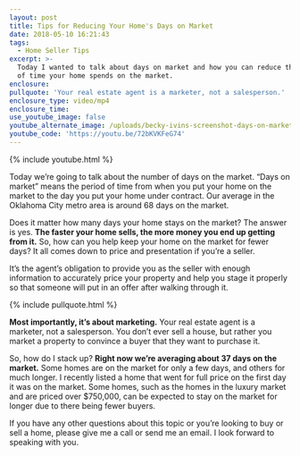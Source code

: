 ```yaml
---
layout: post
title: Tips for Reducing Your Home's Days on Market
date: 2018-05-10 16:21:43
tags:
  - Home Seller Tips
excerpt: >-
  Today I wanted to talk about days on market and how you can reduce the amount
  of time your home spends on the market.
enclosure:
pullquote: 'Your real estate agent is a marketer, not a salesperson.'
enclosure_type: video/mp4
enclosure_time:
use_youtube_image: false
youtube_alternate_image: /uploads/becky-ivins-screenshot-days-on-market-youtube-.jpg
youtube_code: 'https://youtu.be/72bKVKFeG74'
---
```


{% include youtube.html %}

Today we’re going to talk about the number of days on the market. “Days on market” means the period of time from when you put your home on the market to the day you put your home under contract. Our average in the Oklahoma City metro area is around 68 days on the market.&nbsp;

Does it matter how many days your home stays on the market? The answer is yes. **The faster your home sells, the more money you end up getting from it.** So, how can you help keep your home on the market for fewer days? It all comes down to price and presentation if you’re a seller.

It’s the agent’s obligation to provide you as the seller with enough information to accurately price your property and help you stage it properly so that someone will put in an offer after walking through it.

{% include pullquote.html %}

**Most importantly, it’s about marketing.** Your real estate agent is a marketer, not a salesperson. You don’t ever sell a house, but rather you market a property to convince a buyer that they want to purchase it.&nbsp;

So, how do I stack up? **Right now we’re averaging about 37 days on the market.** Some homes are on the market for only a few days, and others for much longer. I recently listed a home that went for full price on the first day it was on the market. Some homes, such as the homes in the luxury market and are priced over $750,000, can be expected to stay on the market for longer due to there being fewer buyers.

If you have any other questions about this topic or you’re looking to buy or sell a home, please give me a call or send me an email. I look forward to speaking with you.<br>&nbsp;